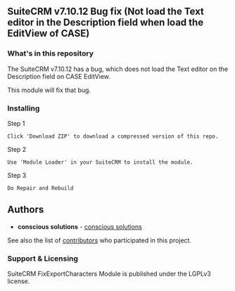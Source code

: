 ## SuiteCRM v7.10.12 Bug fix (Not load the Text editor in the Description field when load the EditView of CASE)

### What's in this repository 

The SuiteCRM v7.10.12 has a bug, which does not load the Text editor on the Description field on CASE EditView.

This module will fix that bug.

### Installing

Step 1

```
Click 'Download ZIP' to download a compressed version of this repo.
```

Step 2

```
Use 'Module Loader' in your SuiteCRM to install the module.
```

Step 3

```
Do Repair and Rebuild
```

## Authors

* **conscious solutions** - [conscious solutions](https://www.conscious.co.uk/)

See also the list of [contributors](https://github.com/Ruvin/FixExportCharacters/graphs/contributors) who participated in this project.

### Support & Licensing 

SuiteCRM FixExportCharacters Module is published under the LGPLv3 license.


